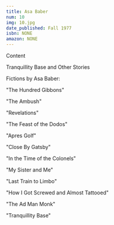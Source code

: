 ```yaml
---
title: Asa Baber
num: 10
img: 10.jpg
date_published: Fall 1977
isbn: NONE
amazon: NONE
---
```


Content

Tranquillity Base and Other Stories

Fictions by Asa Baber:

"The Hundred Gibbons"

"The Ambush"

"Revelations"

"The Feast of the Dodos"

"Apres Golf"

"Close By Gatsby"

"In the Time of the Colonels"

"My Sister and Me"

"Last Train to Limbo"

"How I Got Screwed and Almost Tattooed"

"The Ad Man Monk"

"Tranquillity Base"


